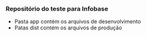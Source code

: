### Repositório do teste para Infobase


- Pasta app contém os arquivos de desenvolvimento
- Patas dist contém os arquivos de produção
